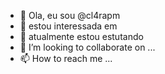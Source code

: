 - 👋 Ola, eu sou @cl4rapm
- 👀 estou interessada em 
- 🌱 atualmente estou estutando 
- 💞️ I’m looking to collaborate on ...
- 📫 How to reach me ...

<!---
cl4rapm/cl4rapm is a ✨ special ✨ repository because its `README.md` (this file) appears on your GitHub profile.
You can click the Preview link to take a look at your changes.
--->

